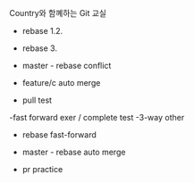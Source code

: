 Country와 함꼐하는 Git 교실
- rebase 1.2.
- rebase 3.

- master - rebase conflict
- feature/c auto merge

- pull test


-fast forward exer / complete test
-3-way other

- rebase fast-forward

- master - rebase auto merge

- pr practice
